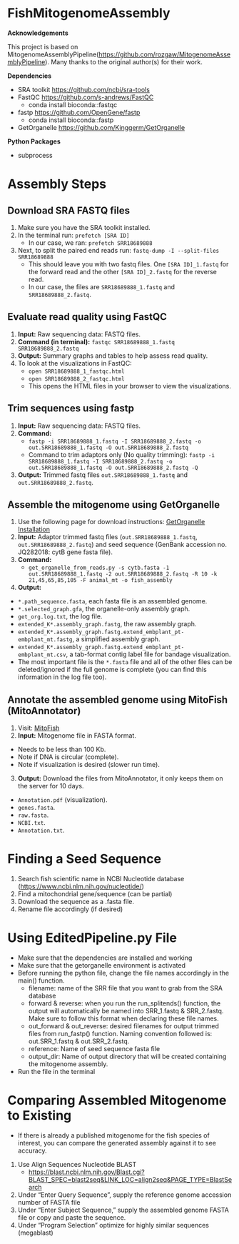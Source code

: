 # FishMitogenomeAssembly

**Acknowledgements**

This project is based on MitogenomeAssemblyPipeline(https://github.com/rozgaw/MitogenomeAssemblyPipeline). Many thanks to the original author(s) for their work.

**Dependencies**
- SRA toolkit https://github.com/ncbi/sra-tools
- FastQC https://github.com/s-andrews/FastQC
  - conda install bioconda::fastqc
- fastp https://github.com/OpenGene/fastp
  - conda install bioconda::fastp
- GetOrganelle https://github.com/Kinggerm/GetOrganelle

**Python Packages**
- subprocess 

# Assembly Steps

## Download SRA FASTQ files
1. Make sure you have the SRA toolkit installed.
2. In the terminal run: `prefetch [SRA ID]`
   - In our case, we ran: `prefetch SRR18689888`
3. Next, to split the paired end reads run: `fastq-dump -I --split-files SRR18689888`
   - This should leave you with two fastq files. One `[SRA ID]_1.fastq` for the forward read and the other `[SRA ID]_2.fastq` for the reverse read.
   - In our case, the files are `SRR18689888_1.fastq` and `SRR18689888_2.fastq`.

## Evaluate read quality using FastQC
1. **Input:** Raw sequencing data: FASTQ files.
2. **Command (in terminal):** `fastqc SRR18689888_1.fastq SRR18689888_2.fastq`
3. **Output:** Summary graphs and tables to help assess read quality.
4. To look at the visualizations in FastQC:
   - `open SRR18689888_1_fastqc.html`
   - `open SRR18689888_2_fastqc.html`
   - This opens the HTML files in your browser to view the visualizations.

## Trim sequences using fastp
1. **Input:** Raw sequencing data: FASTQ files.
2. **Command:** 
   - `fastp -i SRR18689888_1.fastq -I SRR18689888_2.fastq -o out.SRR18689888_1.fastq -O out.SRR18689888_2.fastq`
   - Command to trim adaptors only (No quality trimming): `fastp -i SRR18689888_1.fastq -I SRR18689888_2.fastq -o out.SRR18689888_1.fastq -O out.SRR18689888_2.fastq -Q`
3. **Output:** Trimmed fastq files `out.SRR18689888_1.fastq` and `out.SRR18689888_2.fastq`.

## Assemble the mitogenome using GetOrganelle
1. Use the following page for download instructions: [GetOrganelle Installation](https://github.com/Kinggerm/GetOrganelle/wiki/Installation#installation)
2. **Input:** Adaptor trimmed fastq files (`out.SRR18689888_1.fastq`, `out.SRR18689888_2.fastq`) and seed sequence (GenBank accession no. JQ282018: cytB gene fasta file).
3. **Command:**
   - `get_organelle_from_reads.py -s cytb.fasta -1 out.SRR18689888_1.fastq -2 out.SRR18689888_2.fastq -R 10 -k 21,45,65,85,105 -F animal_mt -o fish_assembly`
4. **Output:**
  - `*.path_sequence.fasta`, each fasta file is an assembled genome.
  - `*.selected_graph.gfa`, the organelle-only assembly graph.
  - `get_org.log.txt`, the log file.
  - `extended_K*.assembly_graph.fastg`, the raw assembly graph.
  - `extended_K*.assembly_graph.fastg.extend_embplant_pt-embplant_mt.fastg`, a simplified assembly graph.
  - `extended_K*.assembly_graph.fastg.extend_embplant_pt-embplant_mt.csv`, a tab-format contig label file for bandage visualization.
  - The most important file is the `*.fasta` file and all of the other files can be deleted/ignored if the full genome is complete (you can find this information in the log file too).

## Annotate the assembled genome using MitoFish (MitoAnnotator)
1. Visit: [MitoFish](https://mitofish.aori.u-tokyo.ac.jp/)
2. **Input:** Mitogenome file in FASTA format.
- Needs to be less than 100 Kb.
- Note if DNA is circular (complete).
- Note if visualization is desired (slower run time).
3. **Output:** Download the files from MitoAnnotator, it only keeps them on the server for 10 days.
- `Annotation.pdf` (visualization).
- `genes.fasta`.
- `raw.fasta`.
- `NCBI.txt`.
- `Annotation.txt`.

# Finding a Seed Sequence
1. Search fish scientific name in NCBI Nucleotide database (https://www.ncbi.nlm.nih.gov/nucleotide/)
2. Find a mitochondrial gene/sequence (can be partial)
3. Download the sequence as a .fasta file.
4. Rename file accordingly (if desired)

# Using EditedPipeline.py File
- Make sure that the dependencies are installed and working 
- Make sure that the getorganelle environment is activated
- Before running the python file, change the file names accordingly in the main() function.
  - filename: name of the SRR file that you want to grab from the SRA database
  - forward & reverse: when you run the run_splitends() function, the output will automatically be named into SRR_1.fastq & SRR_2.fastq. Make sure to follow this format when declaring these file names.
  - out_forward & out_reverse: desired filenames for output trimmed files from run_fastp() function. Naming convention followed is: out.SRR_1.fastq & out.SRR_2.fastq.
  - reference: Name of seed sequence fasta file
  - output_dir: Name of output directory that will be created containing the mitogenome assembly.
- Run the file in the terminal


# Comparing Assembled Mitogenome to Existing 
- If there is already a published mitogenome for the fish species of interest, you can compare the generated assembly against it to see accuracy. 
1. Use Align Sequences Nucleotide BLAST
   - https://blast.ncbi.nlm.nih.gov/Blast.cgi?BLAST_SPEC=blast2seq&LINK_LOC=align2seq&PAGE_TYPE=BlastSearch 
2. Under “Enter Query Sequence”, supply the reference genome accession number of FASTA file
3. Under  “Enter Subject Sequence,” supply the assembled genome FASTA file or copy and paste the sequence. 
4. Under “Program Selection” optimize for highly similar sequences (megablast) 
